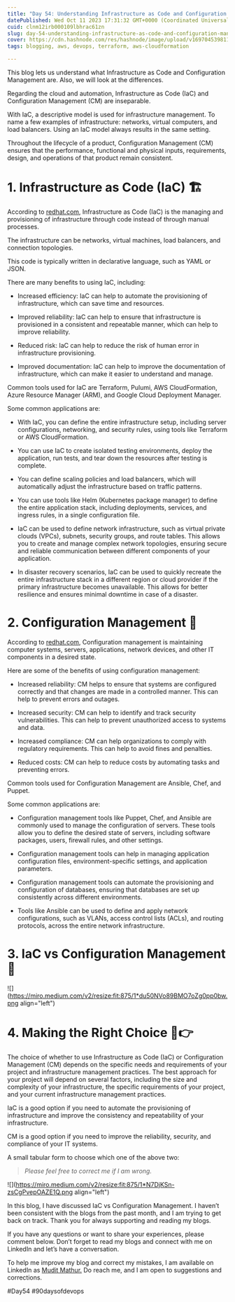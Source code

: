 ```yaml
---
title: "Day 54: Understanding Infrastructure as Code and Configuration Management"
datePublished: Wed Oct 11 2023 17:31:32 GMT+0000 (Coordinated Universal Time)
cuid: clnm12irb000109lbhrac61zn
slug: day-54-understanding-infrastructure-as-code-and-configuration-management
cover: https://cdn.hashnode.com/res/hashnode/image/upload/v1697045398110/8d278ea8-fe18-4fc5-b768-1919906e1c48.png
tags: blogging, aws, devops, terraform, aws-cloudformation

---
```


This blog lets us understand what Infrastructure as Code and Configuration Management are. Also, we will look at the differences.

Regarding the cloud and automation, Infrastructure as Code (IaC) and Configuration Management (CM) are inseparable.

With IaC, a descriptive model is used for infrastructure management. To name a few examples of infrastructure: networks, virtual computers, and load balancers. Using an IaC model always results in the same setting.

Throughout the lifecycle of a product, Configuration Management (CM) ensures that the performance, functional and physical inputs, requirements, design, and operations of that product remain consistent.

# **1\. Infrastructure as Code (IaC) 🏗️**

According to [redhat.com](http://redhat.com), Infrastructure as Code (IaC) is the managing and provisioning of infrastructure through code instead of through manual processes.

The infrastructure can be networks, virtual machines, load balancers, and connection topologies.

This code is typically written in declarative language, such as YAML or JSON.

There are many benefits to using IaC, including:

* Increased efficiency: IaC can help to automate the provisioning of infrastructure, which can save time and resources.
    
* Improved reliability: IaC can help to ensure that infrastructure is provisioned in a consistent and repeatable manner, which can help to improve reliability.
    
* Reduced risk: IaC can help to reduce the risk of human error in infrastructure provisioning.
    
* Improved documentation: IaC can help to improve the documentation of infrastructure, which can make it easier to understand and manage.
    

Common tools used for IaC are Terraform, Pulumi, AWS CloudFormation, Azure Resource Manager (ARM), and Google Cloud Deployment Manager.

Some common applications are:

* With IaC, you can define the entire infrastructure setup, including server configurations, networking, and security rules, using tools like Terraform or AWS CloudFormation.
    
* You can use IaC to create isolated testing environments, deploy the application, run tests, and tear down the resources after testing is complete.
    
* You can define scaling policies and load balancers, which will automatically adjust the infrastructure based on traffic patterns.
    
* You can use tools like Helm (Kubernetes package manager) to define the entire application stack, including deployments, services, and ingress rules, in a single configuration file.
    
* IaC can be used to define network infrastructure, such as virtual private clouds (VPCs), subnets, security groups, and route tables. This allows you to create and manage complex network topologies, ensuring secure and reliable communication between different components of your application.
    
* In disaster recovery scenarios, IaC can be used to quickly recreate the entire infrastructure stack in a different region or cloud provider if the primary infrastructure becomes unavailable. This allows for better resilience and ensures minimal downtime in case of a disaster.
    

# **2\. Configuration Management 🧰**

According to [redhat.com](http://redhat.com), Configuration management is maintaining computer systems, servers, applications, network devices, and other IT components in a desired state.

Here are some of the benefits of using configuration management:

* Increased reliability: CM helps to ensure that systems are configured correctly and that changes are made in a controlled manner. This can help to prevent errors and outages.
    
* Increased security: CM can help to identify and track security vulnerabilities. This can help to prevent unauthorized access to systems and data.
    
* Increased compliance: CM can help organizations to comply with regulatory requirements. This can help to avoid fines and penalties.
    
* Reduced costs: CM can help to reduce costs by automating tasks and preventing errors.
    

Common tools used for Configuration Management are Ansible, Chef, and Puppet.

Some common applications are:

* Configuration management tools like Puppet, Chef, and Ansible are commonly used to manage the configuration of servers. These tools allow you to define the desired state of servers, including software packages, users, firewall rules, and other settings.
    
* Configuration management tools can help in managing application configuration files, environment-specific settings, and application parameters.
    
* Configuration management tools can automate the provisioning and configuration of databases, ensuring that databases are set up consistently across different environments.
    
* Tools like Ansible can be used to define and apply network configurations, such as VLANs, access control lists (ACLs), and routing protocols, across the entire network infrastructure.
    

# **3\. IaC vs Configuration Management 🤝**

![](https://miro.medium.com/v2/resize:fit:875/1*du50NVo89BMO7oZg0pp0bw.png align="left")

# **4\. Making the Right Choice 🤔👉**

The choice of whether to use Infrastructure as Code (IaC) or Configuration Management (CM) depends on the specific needs and requirements of your project and infrastructure management practices. The best approach for your project will depend on several factors, including the size and complexity of your infrastructure, the specific requirements of your project, and your current infrastructure management practices.

IaC is a good option if you need to automate the provisioning of infrastructure and improve the consistency and repeatability of your infrastructure.

CM is a good option if you need to improve the reliability, security, and compliance of your IT systems.

A small tabular form to choose which one of the above two:

> *Please feel free to correct me if I am wrong.*

![](https://miro.medium.com/v2/resize:fit:875/1*N7DjKSn-zsCgPvepOAZE1Q.png align="left")

In this blog, I have discussed IaC vs Configuration Management. I haven’t been consistent with the blogs from the past month, and I am trying to get back on track. Thank you for always supporting and reading my blogs.

If you have any questions or want to share your experiences, please comment below. Don’t forget to read my blogs and connect with me on LinkedIn and let’s have a conversation.

To help me improve my blog and correct my mistakes, I am available on LinkedIn as [Mudit Mathur.](https://www.linkedin.com/in/mudit--mathur/) Do reach me, and I am open to suggestions and corrections.

#Day54 #90daysofdevops